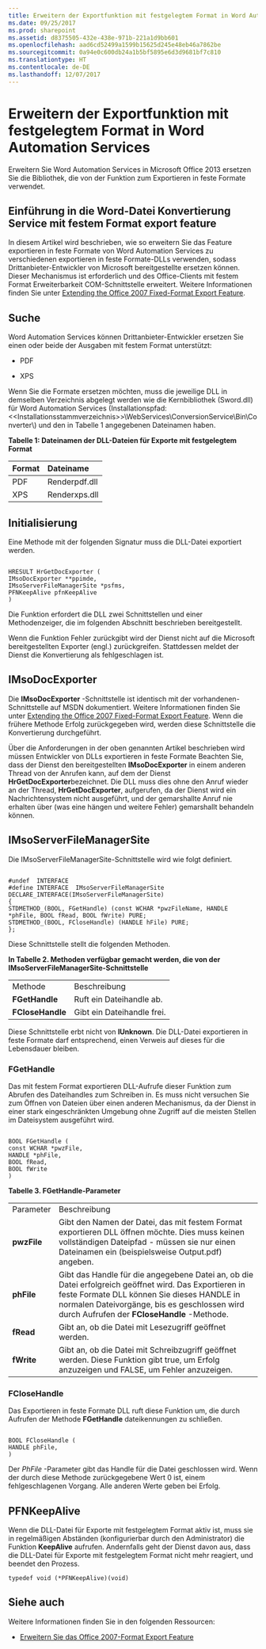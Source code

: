 ```yaml
---
title: Erweitern der Exportfunktion mit festgelegtem Format in Word Automation Services
ms.date: 09/25/2017
ms.prod: sharepoint
ms.assetid: d8375505-432e-438e-971b-221a1d9bb601
ms.openlocfilehash: aad6cd52499a1599b15625d245e48eb46a7862be
ms.sourcegitcommit: 0a94e0c600db24a1b5bf5895e6d3d9681bf7c810
ms.translationtype: HT
ms.contentlocale: de-DE
ms.lasthandoff: 12/07/2017
---
```

# <a name="extend-the-fixed-format-export-feature-in-word-automation-services"></a>Erweitern der Exportfunktion mit festgelegtem Format in Word Automation Services
Erweitern Sie Word Automation Services in Microsoft Office 2013 ersetzen Sie die Bibliothek, die von der Funktion zum Exportieren in feste Formate verwendet.
## <a name="introduction-to-the-word-file-conversion-service-fixed-format-export-feature"></a>Einführung in die Word-Datei Konvertierung Service mit festem Format export feature

In diesem Artikel wird beschrieben, wie so erweitern Sie das Feature exportieren in feste Formate von Word Automation Services zu verschiedenen exportieren in feste Formate-DLLs verwenden, sodass Drittanbieter-Entwickler von Microsoft bereitgestellte ersetzen können. Dieser Mechanismus ist erforderlich und des Office-Clients mit festem Format Erweiterbarkeit COM-Schnittstelle erweitert. Weitere Informationen finden Sie unter  [Extending the Office 2007 Fixed-Format Export Feature](http://msdn.microsoft.com/de-DE/library/aa338206.aspx).
  
    
    

## <a name="discovery"></a>Suche

Word Automation Services können Drittanbieter-Entwickler ersetzen Sie einen oder beide der Ausgaben mit festem Format unterstützt:
  
    
    

- PDF
    
  
- XPS
    
  
Wenn Sie die Formate ersetzen möchten, muss die jeweilige DLL in demselben Verzeichnis abgelegt werden wie die Kernbibliothek (Sword.dll) für Word Automation Services (Installationspfad: \<\<Installationsstammverzeichnis\>\>\\WebServices\\ConversionService\\Bin\\Converter\\) und den in Tabelle 1 angegebenen Dateinamen haben.
  
    
    

**Tabelle 1: Dateinamen der DLL-Dateien für Exporte mit festgelegtem Format**


|**Format**|**Dateiname**|
|:-----|:-----|
|PDF  <br/> |Renderpdf.dll  <br/> |
|XPS  <br/> |Renderxps.dll  <br/> |
   

## <a name="initialization"></a>Initialisierung

Eine Methode mit der folgenden Signatur muss die DLL-Datei exportiert werden.
  
    
    

```

HRESULT HrGetDocExporter (
IMsoDocExporter **ppimde,
IMsoServerFileManagerSite *psfms,
PFNKeepAlive pfnKeepAlive
)
```

Die Funktion erfordert die DLL zwei Schnittstellen und einer Methodenzeiger, die im folgenden Abschnitt beschrieben bereitgestellt.
  
    
    
Wenn die Funktion Fehler zurückgibt wird der Dienst nicht auf die Microsoft bereitgestellten Exporter (engl.) zurückgreifen. Stattdessen meldet der Dienst die Konvertierung als fehlgeschlagen ist.
  
    
    

## <a name="imsodocexporter"></a>IMsoDocExporter

Die **IMsoDocExporter** -Schnittstelle ist identisch mit der vorhandenen-Schnittstelle auf MSDN dokumentiert. Weitere Informationen finden Sie unter [Extending the Office 2007 Fixed-Format Export Feature](http://msdn.microsoft.com/de-DE/library/aa338206.aspx). Wenn die frühere Methode Erfolg zurückgegeben wird, werden diese Schnittstelle die Konvertierung durchgeführt.
  
    
    
Über die Anforderungen in der oben genannten Artikel beschrieben wird müssen Entwickler von DLLs exportieren in feste Formate Beachten Sie, dass der Dienst den bereitgestellten **IMsoDocExporter** in einem anderen Thread von der Anrufen kann, auf dem der Dienst **HrGetDocExporter**bezeichnet. Die DLL muss dies ohne den Anruf wieder an der Thread, **HrGetDocExporter**, aufgerufen, da der Dienst wird ein Nachrichtensystem nicht ausgeführt, und der gemarshallte Anruf nie erhalten über (was eine hängen und weitere Fehler) gemarshallt behandeln können.
  
    
    

## <a name="imsoserverfilemanagersite"></a>IMsoServerFileManagerSite

Die IMsoServerFileManagerSite-Schnittstelle wird wie folgt definiert.
  
    
    

```

#undef  INTERFACE
#define INTERFACE  IMsoServerFileManagerSite
DECLARE_INTERFACE(IMsoServerFileManagerSite)
{
STDMETHOD_(BOOL, FGetHandle) (const WCHAR *pwzFileName, HANDLE *phFile, BOOL fRead, BOOL fWrite) PURE;
STDMETHOD_(BOOL, FCloseHandle) (HANDLE hFile) PURE;
};
```

Diese Schnittstelle stellt die folgenden Methoden.
  
    
    

**In Tabelle 2. Methoden verfügbar gemacht werden, die von der IMsoServerFileManagerSite-Schnittstelle**

|||
|:-----|:-----|
|Methode  <br/> |Beschreibung  <br/> |
|**FGetHandle** <br/> |Ruft ein Dateihandle ab.  <br/> |
|**FCloseHandle** <br/> |Gibt ein Dateihandle frei.  <br/> |
   
Diese Schnittstelle erbt nicht von **IUnknown**. Die DLL-Datei exportieren in feste Formate darf entsprechend, einen Verweis auf dieses für die Lebensdauer bleiben.
  
    
    

### <a name="fgethandle"></a>FGetHandle

Das mit festem Format exportieren DLL-Aufrufe dieser Funktion zum Abrufen des Dateihandles zum Schreiben in. Es muss nicht versuchen Sie zum Öffnen von Dateien über einen anderen Mechanismus, da der Dienst in einer stark eingeschränkten Umgebung ohne Zugriff auf die meisten Stellen im Dateisystem ausgeführt wird.
  
    
    

```

BOOL FGetHandle (
const WCHAR *pwzFile,
HANDLE *phFile,
BOOL fRead,
BOOL fWrite
)
```


**Tabelle 3. FGetHandle-Parameter**

|||
|:-----|:-----|
|Parameter  <br/> |Beschreibung  <br/> |
|**pwzFile** <br/> |Gibt den Namen der Datei, das mit festem Format exportieren DLL öffnen möchte. Dies muss keinen vollständigen Dateipfad - müssen sie nur einen Dateinamen ein (beispielsweise Output.pdf) angeben.  <br/> |
|**phFile** <br/> |Gibt das Handle für die angegebene Datei an, ob die Datei erfolgreich geöffnet wird. Das Exportieren in feste Formate DLL können Sie dieses HANDLE in normalen Dateivorgänge, bis es geschlossen wird durch Aufrufen der **FCloseHandle** -Methode.<br/> |
|**fRead** <br/> |Gibt an, ob die Datei mit Lesezugriff geöffnet werden.  <br/> |
|**fWrite** <br/> |Gibt an, ob die Datei mit Schreibzugriff geöffnet werden. Diese Funktion gibt true, um Erfolg anzuzeigen und FALSE, um Fehler anzuzeigen.  <br/> |
   

### <a name="fclosehandle"></a>FCloseHandle

Das Exportieren in feste Formate DLL ruft diese Funktion um, die durch Aufrufen der Methode **FGetHandle** dateikennungen zu schließen.
  
    
    

```

BOOL FCloseHandle (
HANDLE phFile,
)
```

Der  *PhFile*  -Parameter gibt das Handle für die Datei geschlossen wird. Wenn der durch diese Methode zurückgegebene Wert 0 ist, einem fehlgeschlagenen Vorgang. Alle anderen Werte geben bei Erfolg.
  
    
    

## <a name="pfnkeepalive"></a>PFNKeepAlive

Wenn die DLL-Datei für Exporte mit festgelegtem Format aktiv ist, muss sie in regelmäßigen Abständen (konfigurierbar durch den Administrator) die Funktion **KeepAlive** aufrufen. Andernfalls geht der Dienst davon aus, dass die DLL-Datei für Exporte mit festgelegtem Format nicht mehr reagiert, und beendet den Prozess.
  
    
    
 `typedef void (*PFNKeepAlive)(void)`
  
    
    

## <a name="see-also"></a>Siehe auch
<a name="bk_addresources"> </a>

Weitere Informationen finden Sie in den folgenden Ressourcen:
  
    
    

-  [Erweitern Sie das Office 2007-Format Export Feature](http://msdn.microsoft.com/de-DE/library/office/aa338206%28v=office.12%29.aspx)
    
  

